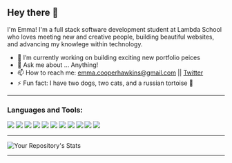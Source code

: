 ## Hey there 👋

I'm Emma! I'm a full stack software development student at Lambda School who loves meeting new and creative people, building beautiful websites, and advancing my knowlege within technology.

- 🔭 I’m currently working on building exciting new portfolio peices
- 💬 Ask me about ... Anything!
- 📫 How to reach me: emma.cooperhawkins@gmail.com || [Twitter](https://twitter.com/Emma_Cooper124)   
- ⚡ Fun fact: I have two dogs, two cats, and a russian tortoise 🐢
<!-- 🌱 I’m currently learning Ruby on Rails and Vue.js -->

----------------------------------------------------------------------------

### Languages and Tools:

<img src="https://img.icons8.com/nolan/50/visual-studio-code-2019.png"/> <img src="https://img.icons8.com/nolan/50/html.png"/> <img src="https://img.icons8.com/nolan/50/css-filetype.png"/> <img src="https://img.icons8.com/nolan/50/javascript.png"/> <img src="https://img.icons8.com/nolan/50/react-native.png"/> <img src="https://img.icons8.com/color/50/000000/nodejs.png"/> <img src="https://img.icons8.com/nolan/50/sql.png"/> <img src="https://img.icons8.com/color/50/000000/postgreesql.png"/> <img src="https://img.icons8.com/nolan/50/git.png"/> <img src="https://img.icons8.com/nolan/50/github.png"/> <img src="https://img.icons8.com/dusk/50/000000/command-line.png"/>

-------------------------------------------------------------------------------

![Your Repository's Stats](https://github-readme-stats.vercel.app/api?username=emmac124&theme=cobalt&show_icons=true)

-------------------------------------------------------------------------------
<!-- 
#### Thanks for stopping by, here's a joke that'll hopefully brighten your day!
![Jokes Card](https://readme-jokes.vercel.app/api) -->
